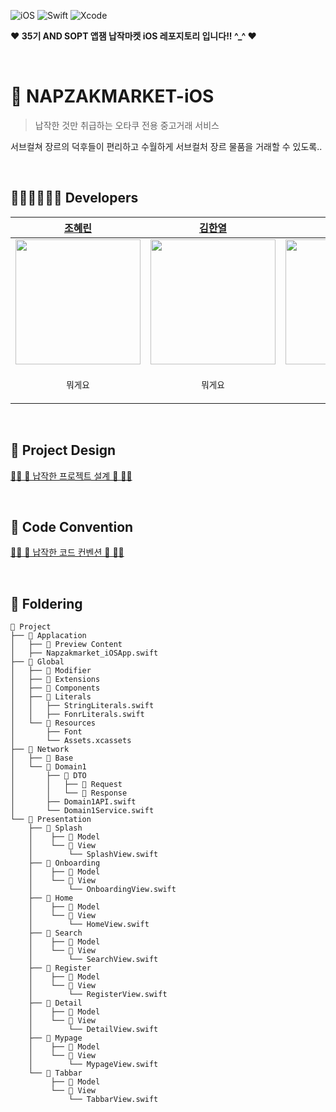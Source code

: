 ![iOS](https://img.shields.io/badge/iOS-000000?style=for-the-badge&logo=ios&logoColor=white)
![Swift](https://img.shields.io/badge/swift-F54A2A?style=for-the-badge&logo=swift&logoColor=white)
![Xcode](https://img.shields.io/badge/Xcode-007ACC?style=for-the-badge&logo=Xcode&logoColor=white)

**♥︎ 35기 AND SOPT 앱잼 납작마켓 iOS 레포지토리 입니다!! ^_^ ♥︎**

<br/>

# 🏪 NAPZAKMARKET-iOS

> 납작한 것만 취급하는 오타쿠 전용 중고거래 서비스

서브컬쳐 장르의 덕후들이 편리하고 수월하게 서브컬처 장르 물품을 거래할 수 있도록..

<div/>
  
<br/>

## 👩🏻‍💻🧑🏻‍💻 Developers
| [조혜린](https://github.com/Johyerin) | [김한열](https://github.com/OneTen19) | [박어진](https://github.com/lalaurrel) | [조호근](https://github.com/joho2022) |
| :--------: | :--------: | :--------: | :--------: | 
| <img width="200px" src="https://github.com/Johyerin.png"/> | <img width="200px" src="https://github.com/OneTen19.png"/> | <img width="200px" src="https://github.com/lalaurrel.png"/> | <img width="200px" src="https://github.com/joho2022.png"/> |
| <p align = "center">`뭐게요`<br/> | <p align = "center">`뭐게요`<br/> | <p align = "center">`뭐게요`<br/> | <p align = "center">`뭐게요`<br/> | 

<br/>

## 📌 Project Design
[🫸🏻 💟 납작한 프로젝트 설계 💟 🫷🏻](https://understood-soldier-501.notion.site/a7d5eaec46b742b49f8bfcbbd61b17ca?pvs=4)

<br/>

## 📌 Code Convention
[🫸🏻 💟 납작한 코드 컨벤션 💟 🫷🏻](https://understood-soldier-501.notion.site/Code-Convention-16df54d645db81d5958efb898ce90b3e?pvs=4)

<br/>

## 📌 Foldering
```
📁 Project
├── 📁 Applacation
│   ├── 📁 Preview Content
│   ├── Napzakmarket_iOSApp.swift
├── 📁 Global
│   ├── 📁 Modifier
│   ├── 📁 Extensions
│   ├── 📁 Components
│   ├── 📁 Literals
│   │   ├── StringLiterals.swift
│   │   ├── FonrLiterals.swift
│   └── 📁 Resources
│       ├── Font
│       └── Assets.xcassets
├── 📁 Network
│   ├── 📁 Base
│   └── 📁 Domain1
│       ├── 📁 DTO
│       │   ├── 📁 Request
│       │   └── 📁 Response
│       ├── Domain1API.swift
│       └── Domain1Service.swift
└── 📁 Presentation
    ├── 📁 Splash
    │    ├── 📁 Model
    │    └── 📁 View
    │        └── SplashView.swift
    ├── 📁 Onboarding
    │    ├── 📁 Model
    │    └── 📁 View
    │        └── OnboardingView.swift
    ├── 📁 Home
    │    ├── 📁 Model
    │    └── 📁 View
    │        └── HomeView.swift
    ├── 📁 Search
    │    ├── 📁 Model
    │    └── 📁 View
    │        └── SearchView.swift
    ├── 📁 Register
    │    ├── 📁 Model
    │    └── 📁 View
    │        └── RegisterView.swift
    ├── 📁 Detail
    │    ├── 📁 Model
    │    └── 📁 View
    │        └── DetailView.swift
    ├── 📁 Mypage
    │    ├── 📁 Model
    │    └── 📁 View
    │        └── MypageView.swift
    └── 📁 Tabbar
         ├── 📁 Model
         └── 📁 View
             └── TabbarView.swift
```
<br/>
